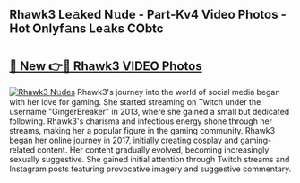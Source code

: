 ## Rhawk3 Le𝚊ked N𝚞de - Part-Kv4 Video Photos - Hot Onlyf𝚊ns Le𝚊ks CObtc

# <h2><a href="http://ab92009.deff.icu/?id=Rhawk3">🔗 New 👉🔴 Rhawk3 VIDEO Photos</a></h2>

[![Rhawk3 N𝚞des](https://i.imgur.com/rIISA9y.gif)](http://ab92009.deff.icu/?id=Rhawk3)
Rhawk3's journey into the world of social media began with her love for gaming. She started streaming on Twitch under the username "GingerBreaker" in 2013, where she gained a small but dedicated following. Rhawk3's charisma and infectious energy shone through her streams, making her a popular figure in the gaming community. Rhawk3 began her online journey in 2017, initially creating cosplay and gaming-related content. Her content gradually evolved, becoming increasingly sexually suggestive. She gained initial attention through Twitch streams and Instagram posts featuring provocative imagery and suggestive commentary.
